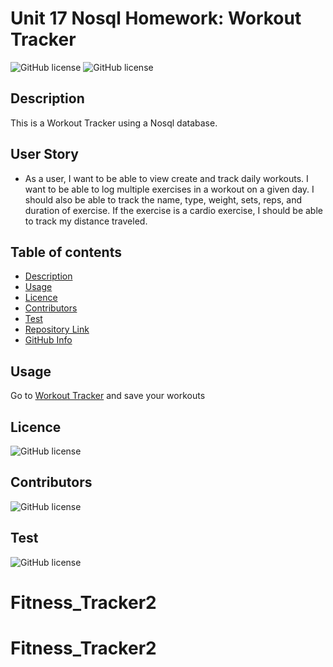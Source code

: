 # Unit 17 Nosql Homework: Workout Tracker

![GitHub license](https://img.shields.io/badge/Made%20by-%40mendoza-orange)
![GitHub license](https://img.shields.io/badge/license-MIT-blue.svg)

## Description 

This is a Workout Tracker using a Nosql database.

## User Story

* As a user, I want to be able to view create and track daily workouts. I want to be able to log multiple exercises in a workout on a given day. I should also be able to track the name, type, weight, sets, reps, and duration of exercise. If the exercise is a cardio exercise, I should be able to track my distance traveled.

## Table of contents

- [Description](#Description)
- [Usage](#Usage)
- [Licence](#Licence)
- [Contributors](#Contributors)
- [Test](#Test)
- [Repository Link](#Repository)
- [GitHub Info](#GitHub) 

## Usage

Go to [Workout Tracker](https://fierce-citadel-59516.herokuapp.com/) and save your workouts

## Licence

![GitHub license](https://img.shields.io/badge/license-MIT-blue.svg)

## Contributors

![GitHub license](https://img.shields.io/badge/Made%20by-%40mendozar)

## Test

![GitHub license](https://img.shields.io/badge/test-100%25-success)
# Fitness_Tracker2
# Fitness_Tracker2
